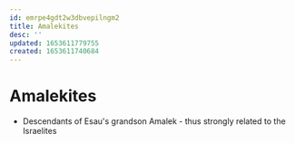 ```yaml
---
id: emrpe4gdt2w3dbvepilngm2
title: Amalekites
desc: ''
updated: 1653611779755
created: 1653611740684
---
```


# Amalekites

- Descendants of Esau's grandson Amalek - thus strongly related to the Israelites
